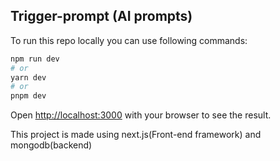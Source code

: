 ## Trigger-prompt (AI prompts)

To run this repo locally you can use following commands: 

```bash
npm run dev
# or
yarn dev
# or
pnpm dev
```

Open [http://localhost:3000](http://localhost:3000) with your browser to see the result.

This project is made using next.js(Front-end framework) and mongodb(backend)
